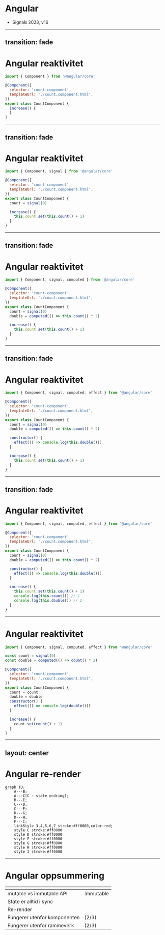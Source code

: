 # Angular

- Signals 2023, v16

<logos-angular-icon class="text-9xl scale-200 translate-x-3em translate-y-60px" />

---
transition: fade
---

# Angular reaktivitet
 
```js
import { Component } from '@angular/core'

@Component({
  selector: 'count-component',
  templateUrl: './count.component.html',
})
export class CountComponent {
  increase() {
  }
}
```

---
transition: fade
---

# Angular reaktivitet
 
```js {1,8,11}
import { Component, signal } from '@angular/core'

@Component({
  selector: 'count-component',
  templateUrl: './count.component.html',
})
export class CountComponent {
  count = signal(0)

  increase() {
    this.count.set(this.count() + 1)
  }
}
```

---
transition: fade
---

# Angular reaktivitet
 
```js {1,9}
import { Component, signal, computed } from '@angular/core'

@Component({
  selector: 'count-component',
  templateUrl: './count.component.html',
})
export class CountComponent {
  count = signal(0)
  double = computed(() => this.count() * 2)

  increase() {
    this.count.set(this.count() + 1)
  }
}
```

---
transition: fade
---

# Angular reaktivitet
 
```js {1,11-13}
import { Component, signal, computed, effect } from '@angular/core'

@Component({
  selector: 'count-component',
  templateUrl: './count.component.html',
})
export class CountComponent {
  count = signal(0)
  double = computed(() => this.count() * 2)

  constructor() {
    effect(() => console.log(this.double()))
  }

  increase() {
    this.count.set(this.count() + 1)
  }
}
```

---
transition: fade
---

# Angular reaktivitet
 
```js {16-18}
import { Component, signal, computed, effect } from '@angular/core'

@Component({
  selector: 'count-component',
  templateUrl: './count.component.html',
})
export class CountComponent {
  count = signal(0)
  double = computed(() => this.count() * 2)

  constructor() {
    effect(() => console.log(this.double()))
  }

  increase() {
    this.count.set(this.count() + 1)
    console.log(this.count()) // 1
    console.log(this.double()) // 2
  }
}
```

---

# Angular reaktivitet
 
```js {3,4,11-15}
import { Component, signal, computed, effect } from '@angular/core'

const count = signal(0)
const double = computed(() => count() * 2)

@Component({
  selector: 'count-component',
  templateUrl: './count.component.html',
})
export class CountComponent {
  count = count
  double = double
  constructor() {
    effect(() => console.log(double()))
  }

  increase() {
    count.set(count() + 1)
  }
}
```

---
layout: center
---

# Angular re-render

```mermaid
graph TD;
    A---B;
    A---C[C - state endring];
    B---E;
    C---D;
    C---F;
    D---G;
    D---H;
    F---I;
    linkStyle 3,4,5,6,7 stroke:#ff0000,color:red;
    style C stroke:#ff0000
    style D stroke:#ff0000
    style F stroke:#ff0000
    style G stroke:#ff0000
    style H stroke:#ff0000
    style I stroke:#ff0000
```

---

# Angular oppsummering

|                                            | <logos-angular-icon class="text-5xl"/>                                |
| ------------------------------------------ | --------------------------------------------------------------------- |
| mutable vs immutable API                   | <span v-click>Immutable</span>                                        |
| State er alltid i sync                     | <emojione-white-heavy-check-mark v-click class="text-2xl"/>           |
| Re-render                                  | <noto-deciduous-tree v-click class="text-2xl"/>                       |
| Fungerer utenfor komponenten               | <span v-click><openmoji-palm-down-hand class="text-2xl"/>(2/3)</span> |
| Fungerer utenfor rammeverk                 | <span v-click><openmoji-palm-down-hand class="text-2xl"/>(2/3)</span> |

<!--
effect() can only be used within an injection context
-->
